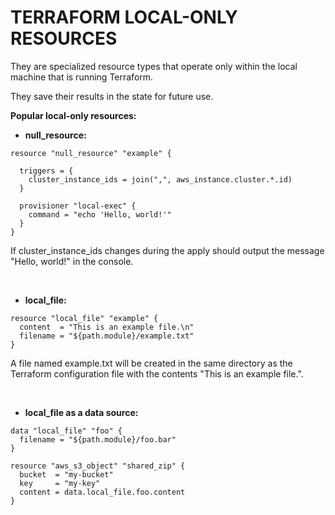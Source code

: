 # TERRAFORM LOCAL-ONLY RESOURCES

They are specialized resource types that operate only within the local machine that is running Terraform. 

They save their results in the state for future use.

**Popular local-only resources:**

- **null_resource:** 
```
resource "null_resource" "example" {

  triggers = {
    cluster_instance_ids = join(",", aws_instance.cluster.*.id)
  }

  provisioner "local-exec" {
    command = "echo 'Hello, world!'"
  }
}
```
If cluster_instance_ids changes during the apply should output the message "Hello, world!" in the console.

&nbsp;

- **local_file:** 
```
resource "local_file" "example" {
  content  = "This is an example file.\n"
  filename = "${path.module}/example.txt"
}
```
A file named example.txt will be created in the same directory as the Terraform configuration file with the contents "This is an example file.".

&nbsp;

- **local_file as a data source:** 
```
data "local_file" "foo" {
  filename = "${path.module}/foo.bar"
}

resource "aws_s3_object" "shared_zip" {
  bucket  = "my-bucket"
  key     = "my-key"
  content = data.local_file.foo.content
}
```